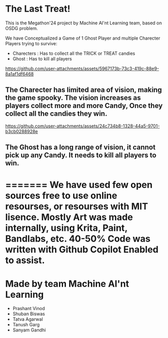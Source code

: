 # The Last Treat!
This is the Megathon'24 project by Machine AI'nt Learning team, based on OSDG problem.

We have Conceptualized a Game of 1 Ghost Player and multiple Charecter Players trying to survive:
- Charecters : Has to collect all the TRICK or TREAT candies
- Ghost : Has to kill all players

https://github.com/user-attachments/assets/5967173b-73c3-419c-88e9-8a1af1df6468

## The Charecter has limited area of vision, making the game spooky. The vision increases as players collect more and more Candy, Once they collect all the candies they win.

https://github.com/user-attachments/assets/24c734b8-1328-44a5-9701-b3cb0288928e

## The Ghost has a long range of vision, it cannot pick up any Candy. It needs to kill all players to win.

=======
We have used few open sources free to use online resourses, or resourses with MIT lisence. Mostly Art was made internally, using Krita, Paint, Bandlabs, etc.
40-50% Code was written with Github Copilot Enabled to assist.
=======

# Made by team Machine AI'nt Learning
- Prashant Vinod
- Shuban Biswas
- Tatva Agarwal
- Tanush Garg
- Sanyam Gandhi
